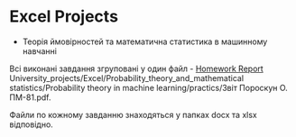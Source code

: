 # Excel Projects

- Теорія ймовiрностей та математична статистика в машинному навчанні

Всі виконані завдання згруповані у один файл -  [Homework Report](Databases_and_information_systems/Homework/Praktichna_robota_1-13.pdf)
University_projects/Excel/Probability_theory_and_mathematical statistics/Probability theory  in machine learning/practics/Звiт Пороскун О. ПМ-81.pdf.

Файли по кожному завданню знаходяться у папках docx та xlsx відповідно.
